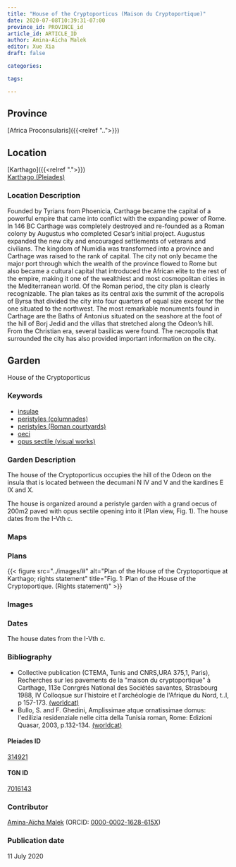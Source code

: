 ```yaml
---
title: "House of the Cryptoporticus (Maison du Cryptoportique)"
date: 2020-07-08T10:39:31-07:00
province_id: PROVINCE_id
article_id: ARTICLE_ID
author: Amina-Aïcha Malek
editor: Xue Xia
draft: false

categories:

tags:

---
```


## Province
[Africa Proconsularis]({{<relref "..">}})

## Location

[Karthago]({{<relref ".">}}) \
[Karthago (Pleiades)](https://pleiades.stoa.org/places/314921)

### Location Description

Founded by Tyrians from Phoenicia, Carthage became the capital of a powerful empire that came into conflict with the expanding power of Rome. In 146 BC Carthage was completely destroyed and re-founded as a Roman colony by Augustus who completed Cesar’s initial project. Augustus expanded the new city and encouraged settlements of veterans and civilians. The kingdom of Numidia was transformed into a province and Carthage was raised to the rank of capital. The city not only became the major port through which the wealth of the province flowed to Rome but also became a cultural capital that introduced the African elite to the rest of the empire, making it one of the wealthiest and most cosmopolitan cities in the Mediterranean world.
Of the Roman period, the city plan is clearly recognizable. The plan takes as its central axis the summit of the acropolis of Byrsa that divided the city into four quarters of equal size except for the one situated to the northwest. The most remarkable monuments found in Carthage are the Baths of Antonius situated on the seashore at the foot of the hill of Borj Jedid and the villas that stretched along the Odeon’s hill. From the Christian era, several basilicas were found. The necropolis that surrounded the city has also provided important information on the city.


<!-- LEAVE THIS BLANK FOR NOW -->

<!--## Sublocation-->

<!--
[AREA WITHIN LOCATION, LIKE “PALATINE HILL”](GEOREFERENCE LINK)
A sublocation is any area larger than an individual garden, but located within a location. I would always try to include a link to a controlled vocabulary here if possible. This ID may well be different from the Garden ID, e.g., Pompeii versus a Garden in one of the houses which has its own Pleiades ID.
-->

<!--### Sublocation Description-->

<!-- DESCRIPTION -->

## Garden
House of the Cryptoporticus

### Keywords
- [insulae](http://vocab.getty.edu/page/aat/300000325)
- [peristyles (columnades)](http://vocab.getty.edu/page/aat/300004029)
- [peristyles (Roman courtyards)](http://vocab.getty.edu/page/aat/300080971)
- [oeci](http://vocab.getty.edu/page/aat/300080791)
- [opus sectile (visual works)](http://vocab.getty.edu/page/aat/300254462)

### Garden Description
 The house of the Cryptoporticus occupies the hill of the Odeon on the insula that is located between the decumani N IV and V and the kardines E IX and X.

 The house is organized around a peristyle garden with a grand oecus of 200m2 paved with opus sectile opening into it (Plan view, Fig. 1). The house dates from the I-Vth c.


### Maps

<!--
{{< figure src="IMG_URL" alt="ALT_TEXT" title="CAPTION" >}}
-->

### Plans
{{< figure src="../images/#" alt="Plan of the House of the Cryptoportique at Karthago; rights statement" title="Fig. 1: Plan of the House of the Cryptoportique. (Rights statement)" >}}
<!--
{{< figure src="IMG_URL" alt="ALT_TEXT" title="CAPTION" >}}
-->

### Images

<!--
{{< figure src="IMG_URL" alt="ALT_TEXT" title="CAPTION" >}}
-->

### Dates
The house dates from the I-Vth c.

### Bibliography
- Collective publication (CTEMA, Tunis and CNRS,URA 375,1, Paris), Recherches sur les pavements de la "maison du cryptoportique" à Carthage, 113e Conrgrés National des Sociétés savantes, Strasbourg 1988, IV Colloqsue sur l'histoire et l'archéologie de l'Afrique du Nord, t..I, p 157-173. [(worldcat)](#)
- Bullo, S. and F. Ghedini, Amplissimae atque ornatissimae domus: l'edilizia residenziale nelle citta della Tunisia roman, Rome: Edizioni Quasar, 2003, p.132-134. [(worldcat)](http://www.worldcat.org/oclc/989088620)


<!--#### Periodo ID-->

<!-- [PERIODO_ID](https://pleiades.stoa.org/places/PLEIADES_ID) -->

#### Pleiades ID

[314921](https://pleiades.stoa.org/places/314921)

#### TGN ID
[7016143](http://vocab.getty.edu/page/tgn/7016143)

### Contributor
[Amina-Aïcha Malek](link) (ORCID: [0000-0002-1628-615X](https://orcid.org/0000-0002-1628-615X))

### Publication date
11 July 2020

<!--### Related articles-->

<!-- Links to other related articles. Leave blank for now -->
